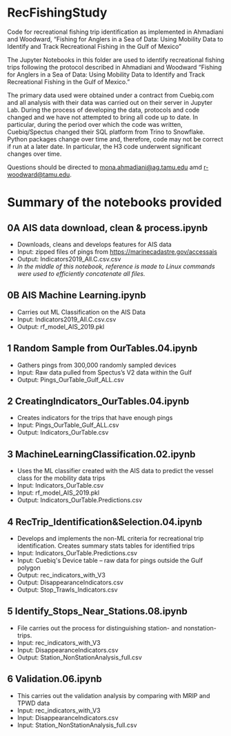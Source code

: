# RecFishingStudy

Code for recreational fishing trip identification as implemented in Ahmadiani and Woodward, “Fishing for Anglers in a Sea of Data: Using Mobility Data to Identify and Track Recreational Fishing in the Gulf of Mexico”

The Jupyter Notebooks in this folder are used to identify recreational fishing trips following the protocol described in Ahmadiani and Woodward “Fishing for Anglers in a Sea of Data: Using Mobility Data to Identify and Track Recreational Fishing in the Gulf of Mexico.”

The primary data used were obtained under a contract from Cuebiq.com and all analysis with their data was carried out on their server in Jupyter Lab. During the process of developing the data, protocols and code changed and we have not attempted to bring all code up to date. In particular, during the period over which the code was written, Cuebiq/Spectus changed their SQL platform from Trino to Snowflake. Python packages change over time and, therefore, code may not be correct if run at a later date. In particular, the H3 code underwent significant changes over time.

Questions should be directed to mona.ahmadiani@ag.tamu.edu amd r-woodward@tamu.edu.

# Summary of the notebooks provided

## 0A AIS data download, clean & process.ipynb
* Downloads, cleans and develops features for AIS data
* Input: 	zipped files of pings from https://marinecadastre.gov/accessais
* Output:	Indicators2019_All.C.csv.csv
* _In the middle of this notebook, reference is made to Linux commands were used to efficiently concatenate all files._

## 0B AIS Machine Learning.ipynb
* Carries out ML Classification on the AIS Data
* Input: 	Indicators2019_All.C.csv.csv
* Output:	rf_model_AIS_2019.pkl

## 1 Random Sample from OurTables.04.ipynb
* Gathers pings from 300,000 randomly sampled devices
* Input: 	Raw data pulled from Spectus’s V2 data within the Gulf
* Output:	Pings_OurTable_Gulf_ALL.csv

## 2 CreatingIndicators_OurTables.04.ipynb
* Creates indicators for the trips that have enough pings
* Input:	Pings_OurTable_Gulf_ALL.csv
* Output:	Indicators_OurTable.csv

## 3 MachineLearningClassification.02.ipynb
* Uses the ML classifier created with the AIS data to predict the vessel class for the mobility data trips
* Input: 	Indicators_OurTable.csv
* Input: 	rf_model_AIS_2019.pkl
* Output: 	Indicators_OurTable.Predictions.csv

## 4 RecTrip_Identification&Selection.04.ipynb
* Develops and implements the non-ML criteria for recreational trip identification. Creates summary stats tables for identified trips
* Input: 	Indicators_OurTable.Predictions.csv
* Input: 	Cuebiq's Device table – raw data for pings outside the Gulf polygon
* Output: 	rec_indicators_with_V3
* Output: 	DisappearanceIndicators.csv
* Output: 	Stop_Trawls_Indicators.csv

## 5 Identify_Stops_Near_Stations.08.ipynb
* File carries out the process for distinguishing station- and nonstation-trips.
* Input: 	rec_indicators_with_V3
* Input: 	DisappearanceIndicators.csv
* Output: 	Station_NonStationAnalysis_full.csv

## 6 Validation.06.ipynb
* This carries out the validation analysis by comparing with MRIP and TPWD data
* Input: 	rec_indicators_with_V3
* Input: 	DisappearanceIndicators.csv
* Input: 	Station_NonStationAnalysis_full.csv
